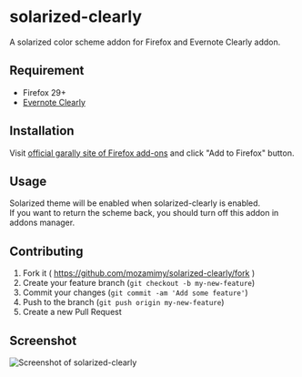 # solarized-clearly

A solarized color scheme addon for Firefox and Evernote Clearly addon.

## Requirement

- Firefox 29+
- [Evernote Clearly](http://evernote.com/clearly/)

## Installation

Visit [official garally site of Firefox add-ons](https://addons.mozilla.org/en-US/firefox/addon/solarized-clearly/) and click "Add to Firefox" button.

## Usage

Solarized theme will be enabled when solarized-clearly is enabled.  
If you want to return the scheme back, you should turn off this addon in addons manager.

## Contributing

1. Fork it ( https://github.com/mozamimy/solarized-clearly/fork )
2. Create your feature branch (`git checkout -b my-new-feature`)
3. Commit your changes (`git commit -am 'Add some feature'`)
4. Push to the branch (`git push origin my-new-feature`)
5. Create a new Pull Request

## Screenshot

![Screenshot of solarized-clearly](https://raw.githubusercontent.com/wiki/mozamimy/solarized-clearly/images/ss.png)
